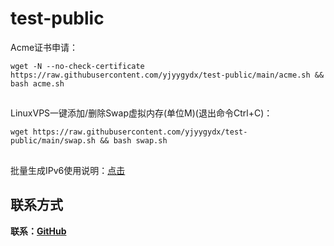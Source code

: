 # test-public

Acme证书申请：
```
wget -N --no-check-certificate https://raw.githubusercontent.com/yjyygydx/test-public/main/acme.sh && bash acme.sh
```
##

LinuxVPS一键添加/删除Swap虚拟内存(单位M)(退出命令Ctrl+C)：
```
wget https://raw.githubusercontent.com/yjyygydx/test-public/main/swap.sh && bash swap.sh
```
##

批量生成IPv6使用说明：[点击](https://raw.githubusercontent.com/yjyygydx/test-public/main/assign_ipv6.sh)

##

## 联系方式

**联系：[GitHub](https://github.com/yjyygydx)**

##
